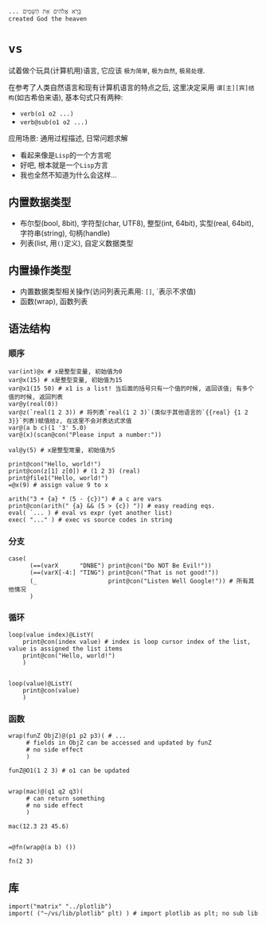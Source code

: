 ```
... בָּרָא אֱלֹהִים אֵת הַשָּׁמַיִם
created God the heaven
```

# `vs`
试着做个玩具(计算机用)语言, 它应该 `极为简单`, `极为自然`, `极易处理`.

在参考了人类自然语言和现有计算机语言的特点之后, 这里决定采用 `谓[主][宾]结构`(如古希伯来语), 基本句式只有两种:
- `verb(o1 o2 ...)`
- `verb@sub(o1 o2 ...)`

应用场景:  通用过程描述, 日常问题求解

- 看起来像是`Lisp`的一个方言呢
- 好吧, 根本就是一个`Lisp`方言
- 我也全然不知道为什么会这样...

## 内置数据类型
- 布尔型(bool, 8bit), 字符型(char, UTF8), 整型(int, 64bit), 实型(real, 64bit), 字符串(string), 句柄(handle)
- 列表(list, 用`()`定义), 自定义数据类型

## 内置操作类型
- 内置数据类型相关操作(访问列表元素用: `[]`, `表示不求值)
- 函数(wrap), 函数列表

## 语法结构
### 顺序
```
var(int)@x # x是整型变量, 初始值为0
var@x(15) # x是整型变量, 初始值为15
var@x1(15 50) # x1 is a list! 当后面的括号只有一个值的时候, 返回该值; 有多个值的时候, 返回列表
var@y(real(0))
var@z(`real(1 2 3)) # 将列表`real(1 2 3)`(类似于其他语言的`{{real} {1 2 3}}`列表)赋值给z, 在这里不会对表达式求值
var@(a b c)(1 '3' 5.0)
var@(x)(scan@con("Please input a number:"))

val@y(5) # x是整型常量, 初始值为5

print@con("Hello, world!")
print@con(z[1] z[0]) # (1 2 3) (real)
print@file1("Hello, world!")
=@x(9) # assign value 9 to x

arith("3 + {a} * (5 - {c})") # a c are vars
print@con(arith(" {a} && (5 > {c}) ")) # easy reading eqs.
eval( `... ) # eval vs expr (yet another list)
exec( "..." ) # exec vs source codes in string
```

### 分支
```
case(
      (==(varX      "DNBE") print@con("Do NOT Be Evil!"))
      (==(varX[-4:] "TING") print@con("That is not good!"))
      (_                    print@con("Listen Well Google!")) # 所有其他情况
      )
```

### 循环
```
loop(value index)@ListY(
    print@con(index value) # index is loop cursor index of the list, value is assigned the list items
    print@con("Hello, world!")
    )


loop(value)@ListY(
    print@con(value)
    )
```

### 函数
```
wrap(funZ ObjZ)@(p1 p2 p3)( # ...
     # fields in ObjZ can be accessed and updated by funZ
     # no side effect
     )

funZ@O1(1 2 3) # o1 can be updated


wrap(mac)@(q1 q2 q3)(
     # can return something
     # no side effect
     )

mac(12.3 23 45.6)


=@fn(wrap@(a b) ())

fn(2 3)
```

## 库
```
import("matrix" "../plotlib")
import( ("~/vs/lib/plotlib" plt) ) # import plotlib as plt; no sub lib
```